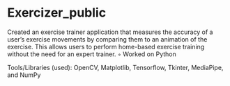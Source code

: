 # Exercizer_public
Created an exercise trainer application that measures the accuracy of a user’s exercise movements by comparing them to an animation of the exercise. This allows users to perform home-based exercise training without the need for an expert trainer. ◦ Worked on Python

Tools/Libraries (used): OpenCV, Matplotlib, Tensorflow, Tkinter, MediaPipe, and NumPy
